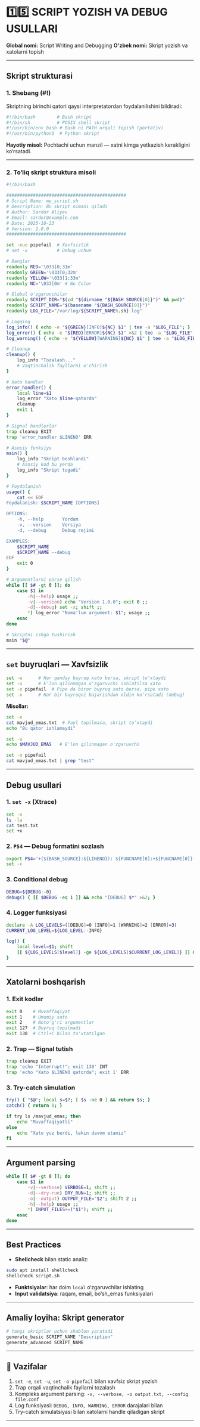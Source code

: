 # 1️⃣5️⃣ SCRIPT YOZISH VA DEBUG USULLARI

**Global nomi:** Script Writing and Debugging
**O'zbek nomi:** Skript yozish va xatolarni topish

---

## Skript strukturasi

### 1. Shebang (#!)

Skriptning birinchi qatori qaysi interpretatordan foydalanilishini bildiradi:

```bash
#!/bin/bash        # Bash skript
#!/bin/sh          # POSIX shell skript
#!/usr/bin/env bash # Bash ni PATH orqali topish (portativ)
#!/usr/bin/python3  # Python skript
```

**Hayotiy misol:** Pochtachi uchun manzil — xatni kimga yetkazish kerakligini ko‘rsatadi.

---

### 2. To‘liq skript struktura misoli

```bash
#!/bin/bash

#############################################
# Script Name: my_script.sh
# Description: Bu skript nimani qiladi
# Author: Sardor Aliyev
# Email: sardor@example.com
# Date: 2025-10-23
# Version: 1.0.0
#############################################

set -euo pipefail  # Xavfsizlik
# set -x           # Debug uchun

# Ranglar
readonly RED='\033[0;31m'
readonly GREEN='\033[0;32m'
readonly YELLOW='\033[1;33m'
readonly NC='\033[0m' # No Color

# Global o'zgaruvchilar
readonly SCRIPT_DIR="$(cd "$(dirname "${BASH_SOURCE[0]}")" && pwd)"
readonly SCRIPT_NAME="$(basename "${BASH_SOURCE[0]}")"
readonly LOG_FILE="/var/log/${SCRIPT_NAME%.sh}.log"

# Logging
log_info() { echo -e "${GREEN}[INFO]${NC} $1" | tee -a "$LOG_FILE"; }
log_error() { echo -e "${RED}[ERROR]${NC} $1" >&2 | tee -a "$LOG_FILE"; }
log_warning() { echo -e "${YELLOW}[WARNING]${NC} $1" | tee -a "$LOG_FILE"; }

# Cleanup
cleanup() {
    log_info "Tozalash..."
    # Vaqtinchalik fayllarni o'chirish
}

# Xato handler
error_handler() {
    local line=$1
    log_error "Xato $line-qatorda"
    cleanup
    exit 1
}

# Signal handlerlar
trap cleanup EXIT
trap 'error_handler $LINENO' ERR

# Asosiy funksiya
main() {
    log_info "Skript boshlandi"
    # Asosiy kod bu yerda
    log_info "Skript tugadi"
}

# Foydalanish
usage() {
    cat << EOF
Foydalanish: $SCRIPT_NAME [OPTIONS]

OPTIONS:
    -h, --help       Yordam
    -v, --version    Versiya
    -d, --debug      Debug rejimi

EXAMPLES:
    $SCRIPT_NAME
    $SCRIPT_NAME --debug
EOF
    exit 0
}

# Argumentlarni parse qilish
while [[ $# -gt 0 ]]; do
    case $1 in
        -h|--help) usage ;;
        -v|--version) echo "Version 1.0.0"; exit 0 ;;
        -d|--debug) set -x; shift ;;
        *) log_error "Noma'lum argument: $1"; usage ;;
    esac
done

# Skriptni ishga tushirish
main "$@"
```

---

## `set` buyruqlari — Xavfsizlik

```bash
set -e      # Har qanday buyruq xato bersa, skript to'xtaydi
set -u      # E'lon qilinmagan o'zgaruvchi ishlatilsa xato
set -o pipefail  # Pipe da biror buyruq xato bersa, pipe xato
set -x      # Har bir buyruqni bajarishdan oldin ko‘rsatadi (debug)
```

**Misollar:**

```bash
set -e
cat mavjud_emas.txt  # Fayl topilmasa, skript to‘xtaydi
echo "Bu qator ishlamaydi"

set -u
echo $MAVJUD_EMAS   # E'lon qilinmagan o'zgaruvchi

set -o pipefail
cat mavjud_emas.txt | grep "test"
```

---

## Debug usullari

### 1. `set -x` (Xtrace)

```bash
set -x
ls -la
cat test.txt
set +x
```

### 2. `PS4` — Debug formatini sozlash

```bash
export PS4='+(${BASH_SOURCE}:${LINENO}): ${FUNCNAME[0]:+${FUNCNAME[0]}(): }'
set -x
```

### 3. Conditional debug

```bash
DEBUG=${DEBUG:-0}
debug() { [[ $DEBUG -eq 1 ]] && echo "[DEBUG] $*" >&2; }
```

### 4. Logger funksiyasi

```bash
declare -A LOG_LEVELS=([DEBUG]=0 [INFO]=1 [WARNING]=2 [ERROR]=3)
CURRENT_LOG_LEVEL=${LOG_LEVEL:-INFO}

log() {
    local level=$1; shift
    [[ ${LOG_LEVELS[$level]} -ge ${LOG_LEVELS[$CURRENT_LOG_LEVEL]} ]] && echo "[$level] $*"
}
```

---

## Xatolarni boshqarish

### 1. Exit kodlar

```bash
exit 0    # Muvaffaqiyat
exit 1    # Umumiy xato
exit 2    # Noto'g'ri argumentlar
exit 127  # Buyruq topilmadi
exit 130  # Ctrl+C bilan to'xtatilgan
```

### 2. Trap — Signal tutish

```bash
trap cleanup EXIT
trap 'echo "Interrupt!"; exit 130' INT
trap 'echo "Xato $LINENO qatorda"; exit 1' ERR
```

### 3. Try-catch simulation

```bash
try() { "$@"; local s=$?; [ $s -ne 0 ] && return $s; }
catch() { return 0; }

if try ls /mavjud_emas; then
    echo "Muvaffaqiyatli"
else
    echo "Xato yuz berdi, lekin davom etamiz"
fi
```

---

## Argument parsing

```bash
while [[ $# -gt 0 ]]; do
    case $1 in
        -v|--verbose) VERBOSE=1; shift ;;
        -d|--dry-run) DRY_RUN=1; shift ;;
        -o|--output) OUTPUT_FILE="$2"; shift 2 ;;
        -h|--help) usage ;;
        *) INPUT_FILES+=("$1"); shift ;;
    esac
done
```

---

## Best Practices

* **Shellcheck** bilan static analiz:

```bash
sudo apt install shellcheck
shellcheck script.sh
```

* **Funktsiyalar**: har doim `local` o‘zgaruvchilar ishlating
* **Input validatsiya**: raqam, email, bo‘sh_emas funksiyalari

---

## Amaliy loyiha: Skript generator

```bash
# Yangi skriptlar uchun shablon yaratadi
generate_basic SCRIPT_NAME "Description"
generate_advanced SCRIPT_NAME
```

---

## 📝 Vazifalar

1. `set -e`, `set -u`, `set -o pipefail` bilan xavfsiz skript yozish
2. Trap orqali vaqtinchalik fayllarni tozalash
3. Kompleks argument parsing: `-v, --verbose, -o output.txt, --config file.conf`
4. Log funksiyasi: `DEBUG, INFO, WARNING, ERROR` darajalari bilan
5. Try-catch simulatsiyasi bilan xatolarni handle qiladigan skript

---
